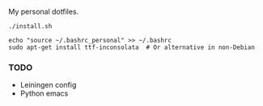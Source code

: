 My personal dotfiles.

`./install.sh`

```
echo "source ~/.bashrc_personal" >> ~/.bashrc
sudo apt-get install ttf-inconsolata  # Or alternative in non-Debian
```

### TODO

- Leiningen config
- Python emacs